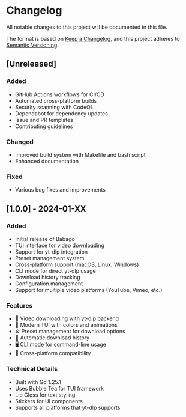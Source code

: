 # Changelog

All notable changes to this project will be documented in this file.

The format is based on [Keep a Changelog](https://keepachangelog.com/en/1.0.0/),
and this project adheres to [Semantic Versioning](https://semver.org/spec/v2.0.0.html).

## [Unreleased]

### Added

- GitHub Actions workflows for CI/CD
- Automated cross-platform builds
- Security scanning with CodeQL
- Dependabot for dependency updates
- Issue and PR templates
- Contributing guidelines

### Changed

- Improved build system with Makefile and bash script
- Enhanced documentation

### Fixed

- Various bug fixes and improvements

## [1.0.0] - 2024-01-XX

### Added

- Initial release of Babago
- TUI interface for video downloading
- Support for yt-dlp integration
- Preset management system
- Cross-platform support (macOS, Linux, Windows)
- CLI mode for direct yt-dlp usage
- Download history tracking
- Configuration management
- Support for multiple video platforms (YouTube, Vimeo, etc.)

### Features

- 🎥 Video downloading with yt-dlp backend
- 🎨 Modern TUI with colors and animations
- ⚙️ Preset management for download options
- 📝 Automatic download history
- 🖥️ CLI mode for command-line usage
- 🔄 Cross-platform compatibility

### Technical Details

- Built with Go 1.25.1
- Uses Bubble Tea for TUI framework
- Lip Gloss for text styling
- Stickers for UI components
- Supports all platforms that yt-dlp supports
